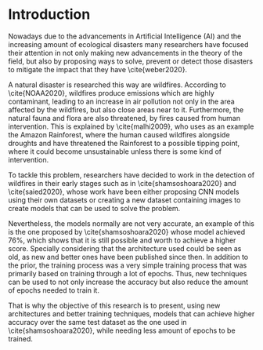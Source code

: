 # Introduction

Nowadays due to the advancements in Artificial Intelligence (AI) and the increasing amount of ecological disasters many researchers have focused their attention in not only making new advancements in the theory of the field, but also by proposing ways to solve, prevent or detect those disasters to mitigate the impact that they have \cite{weber2020}.

A natural disaster is researched this way are wildfires. According to \cite{NOAA2020}, wildfires produce emissions which are highly contaminant, leading to an increase in air pollution not only in the area affected by the wildfires, but also close areas near to it. Furthermore, the natural fauna and flora are also threatened, by fires caused from human intervention. This is explained by \cite{malhi2009}, who uses as an example the Amazon Rainforest, where the human caused wildfires alongside droughts and have threatened the Rainforest to a possible tipping point, where it could become unsustainable unless there is some kind of intervention.

To tackle this problem, researchers have decided to work in the detection of wildfires in their early stages such as in \cite{shamsoshoara2020} and \cite{saied2020}, whose work have been either proposing CNN models using their own datasets or creating a new dataset containing images to create models that can be used to solve the problem.

Nevertheless, the models normally are not very accurate, an example of this is the one proposed by \cite{shamsoshoara2020} whose model achieved 76%, which shows that it is still possible and worth to achieve a higher score. Specially considering that the architecture used could be seen as old, as new and better ones have been published since then. In addition to the prior, the training process was a very simple training process that was primarily based on training through a lot of epochs. Thus, new techniques can be used to not only increase the accuracy but also reduce the amount of epochs needed to train it.

That is why the objective of this research is to present, using new architectures and better training techniques, models that can achieve higher accuracy over the same test dataset as the one used in \cite{shamsoshoara2020}, while needing less amount of epochs to be trained.
